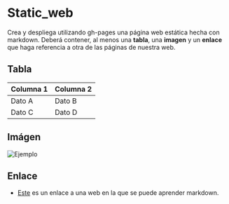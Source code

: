 # Static_web

Crea y despliega utilizando gh-pages una página web estática hecha con markdown. Deberá contener, al menos una **tabla**, una **imagen** y un **enlace** que haga referencia a otra de las páginas de nuestra web.


## Tabla

| Columna 1 | Columna 2 |
|-----------|-----------|
| Dato A    | Dato B    |
| Dato C    | Dato D    |

## Imágen

  ![Ejemplo](https://via.placeholder.com/150)


## Enlace

* [Este](https://www.markdownguide.org/basic-syntax/) es un enlace a una web en la que se puede aprender markdown.
